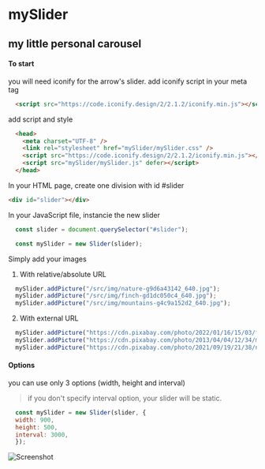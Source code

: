 mySlider
===
my little personal carousel
---

#### To start
you will need iconify for the arrow's slider.
add iconify script in your meta tag
```html
  <script src="https://code.iconify.design/2/2.1.2/iconify.min.js"></script>
```

add script and style
```html
  <head>
    <meta charset="UTF-8" />
    <link rel="stylesheet" href="mySlider/mySlider.css" />
    <script src="https://code.iconify.design/2/2.1.2/iconify.min.js"></script>
    <script src="mySlider/mySlider.js" defer></script>
  </head>
```

In your HTML page, create one division with id #slider
```html
<div id="slider"></div>
```

In your JavaScript file, instancie the new slider
```javascript
  const slider = document.querySelector("#slider");

  const mySlider = new Slider(slider);
```

Simply add your images
1) With relative/absolute URL
```javascript
  mySlider.addPicture("/src/img/nature-g9d6a43142_640.jpg");
  mySlider.addPicture("/src/img/finch-gd1dc050c4_640.jpg");
  mySlider.addPicture("/src/img/mountains-g4c9a152d2_640.jpg");
```
2) With external URL
```javascript
  mySlider.addPicture("https://cdn.pixabay.com/photo/2022/01/16/15/03/finch-6942278_960_720.jpg");
  mySlider.addPicture("https://cdn.pixabay.com/photo/2013/04/04/12/34/mountains-100367_960_720.jpg");
  mySlider.addPicture("https://cdn.pixabay.com/photo/2021/09/19/21/38/nature-6639127_960_720.jpg");
```

#### Options
you can use only 3 options (width, height and interval)

>if you don't specify interval option, your slider will be static.

```javascript
  const mySlider = new Slider(slider, {
  width: 900,
  height: 500,
  interval: 3000,
  });
```

![Screenshot](https://github.com/int2cs/3WAcademy/blob/main/Les%20Classes/Slider/mySlider/img/screenshot.png?raw=true)